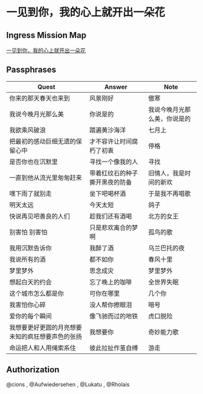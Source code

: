 # 一见到你，我的心上就开出一朵花

##  Ingress Mission Map

[一见到你，我的心上就开出一朵花](https://ingressmm.com/?find=%E4%B8%80%E8%A7%81%E5%88%B0%E4%BD%A0%EF%BC%8C%E6%88%91%E7%9A%84%E5%BF%83%E4%B8%8A%E5%B0%B1%E5%BC%80%E5%87%BA%E4%B8%80%E6%9C%B5%E8%8A%B1 "Ingress Mission Map")

## Passphrases

|Quest|Answer|Note|
|-----|------|----|
|你来的那天春天也来到|风景刚好|傲寒|
|我说今晚月光那么美|你说是的|我说今晚月光那么美，你说是的|
|我欲乘风破浪|踏遍黄沙海洋|七月上|
|把最初的感动巨细无遗的保留心中|才不容许让时间腐朽了初衷|停格|
|是否你也在沉默里|寻找一个像我的人|寻找|
|一直到他从流光里匆匆赶来|带着红纹石的种子撕开黑夜的防备|旧情人，我是时间的新欢|
|嘿下雨了就别走|坐下吧喝杯酒|于是我不再唱歌|
|明天太远|今天太短|鸽子|
|快说再见吧善良的人们|趁我们还有酒喝|北方的女王|
|别害怕 别害怕|只是悲欢离合的梦啊|孤鸟的歌|
|我用沉默告诉你|我醉了酒|乌兰巴托的夜|
|我说所有的酒|都不如你|春风十里|
|梦里梦外|思念成灾|梦里梦外|
|想起白天的约会|忘了晚上的咖啡|全世界失眠|
|这个城市怎么都是你|可你在哪里|几个你|
|我害怕你心碎|没人帮你擦眼泪|暗号|
|爱你的每个瞬间|像飞驰而过的地铁|虎口脱险|
|我想要更好更圆的月亮想要未知的疯狂想要声色的张扬|我想要你|奇妙能力歌|
|命运把人和人用绳索系住|彼此拉扯作茧自缚|游走|

## Authorization

@cions , @Aufwiedersehen , @Lukatu , @Rholais
